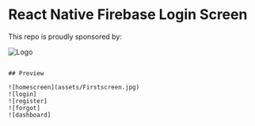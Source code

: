 # React Native Firebase Login Screen

This repo is proudly sponsored by:

![Logo]()
 




```

## Preview

![homescreen](assets/Firstscreen.jpg)
![login]
![register]
![forgot]
![dashboard]

